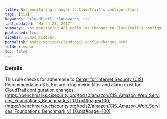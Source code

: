 ```yaml
---
title: Not monitoring changes to CloudTrail's configurations
tags: [cis]
keywords: "cloudtrail, cloudwatch, cis"
last_updated: “March 28, 2017"
summary:  Not monitoring API calls for changes to CloudTrail's configurations
published: true
sidebar: mydoc_sidebar
permalink: mydoc_monitor-cloudtrail-config-changes.html
folder: mydoc
toc: false
---
```


### Details  
This rule checks for adherence to [Center for Internet Security (CIS)](https://www.cisecurity.org/) Recommendation 3.5, Ensure a log metric filter and alarm exist for CloudTrail configuration changes. [https://benchmarks.cisecurity.org/tools2/amazon/CIS_Amazon_Web_Services_Foundations_Benchmark_v1.1.0.pdf#page=100](https://benchmarks.cisecurity.org/tools2/amazon/CIS_Amazon_Web_Services_Foundations_Benchmark_v1.1.0.pdf#page=100) 
